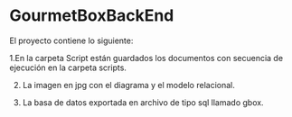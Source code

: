 # GourmetBoxBackEnd

El proyecto contiene lo siguiente:

1.En la carpeta Script están guardados los documentos con secuencia de ejecución en la carpeta scripts.

2. La imagen en jpg con el diagrama y el modelo relacional. 

3. La basa de datos exportada en archivo de tipo sql llamado gbox.
